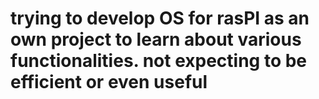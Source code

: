 # trying to develop OS for rasPI as an own project to learn about various functionalities. not expecting to be efficient or even useful
